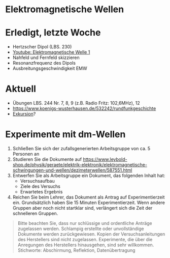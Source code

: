Elektromagnetische Wellen
===========================

# Erledigt, letzte Woche

- Hertzscher Dipol (LBS. 230)
- [Youtube: Elektromagnetische Welle 1](https://www.youtube.com/watch?v=FLQ1nDHi_uk)
- Nahfeld und Fernfeld skizzieren
- Resonanzfrequenz des Dipols
- Ausbreitungsgeschwindigkeit EMW

# Aktuell

- Übungen LBS. 244 Nr. 7, 8, 9 (z.B. Radio Fritz: 102,6MHz), 12
- https://www.koenigs-wusterhausen.de/532242/rundfunkgeschichte
- [Exkursion](https://www.koenigs-wusterhausen.de/820561/Sender--und-Funktechnikmuseum)?

# Experimente mit dm-Wellen

1. Schließen Sie sich der zufallsgenerierten Arbeitsgruppe von ca. 5 Personen an
2. Studieren Sie die Dokumente auf https://www.leybold-shop.de/physik/geraete/elektrik-elektronik/elektromagnetische-schwingungen-und-wellen/dezimeterwellen/587551.html
3. Entwerfen Sie als Arbeitsgruppe ein Dokument, das folgenden Inhalt hat:
    * Versuchsaufbau
    * Ziele des Versuchs
    * Erwartetes Ergebnis
4. Reichen Sie beim Lehrer, das Dokument als Antrag auf Experimentierzeit ein. Grundsätzlich haben Sie 15 Minuten Experimentierzeit. Wenn andere Gruppen aber noch nicht startklar sind, verlängert sich die Zeit der schnelleren Gruppen.

> Bitte beachten Sie, dass nur schlüssige und ordentliche Anträge zugelassen werden. Schlampig erstellte oder unvollständige Dokumente werden zurückgewiesen.
> Kopien der Versuchsanleitungen des Herstellers sind nicht zugelassen.
> Experimente, die über die Anregungen des Herstellers hinausgehen, sind sehr willkommen. Stichworte: Abschirmung, Reflektion, Datenübertragung